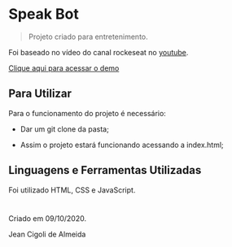 # Speak Bot

> Projeto criado para entretenimento.

Foi baseado no vídeo do canal rockeseat no [youtube](https://www.youtube.com/watch?v=XlNLjG2c9uM).

[Clique aqui para acessar o demo](https://speakbot.netlify.app)

## Para Utilizar

Para o funcionamento do projeto é necessário:

* Dar um git clone da pasta;

* Assim o projeto estará funcionando acessando a index.html;

## Linguagens e Ferramentas Utilizadas

Foi utilizado HTML, CSS e JavaScript.


# 

Criado em 09/10/2020.

Jean Cigoli de Almeida